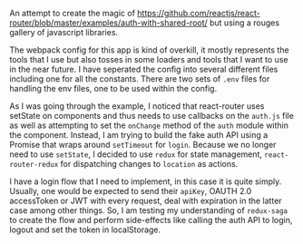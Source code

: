An attempt to create the magic of https://github.com/reactjs/react-router/blob/master/examples/auth-with-shared-root/ but using a rouges gallery of javascript libraries.

The webpack config for this app is kind of overkill, it mostly represents the tools that I use but also tosses in some loaders and tools that I want to use in the near future.
I have seperated the config into several different files including one for all the constants. There are two sets of `.env` files for handling the env files, one to be used within the config.

As I was going through the example, I noticed that react-router uses setState on components and thus needs to use callbacks on the `auth.js` file as well as attempting to set the `onChange` method of the `auth` module within the component. Instead, I am trying to build the fake auth API using a Promise that wraps around `setTimeout` for `login`. Because we no longer need to use `setState`, I decided to use `redux` for state management, `react-router-redux` for dispatching changes to `location` as actions.

I have a login flow that I need to implement, in this case it is quite simply. Usually, one would be expected to send their `apiKey`, OAUTH 2.0 accessToken or JWT with every request, deal with expiration in the latter case among other things. So, I am testing my understanding of `redux-saga` to create the flow and perform side-effects like calling the auth API to login, logout and set the token in localStorage.
